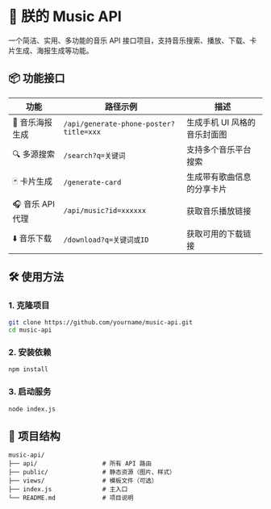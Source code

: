 # 👑 朕的 Music API

一个简洁、实用、多功能的音乐 API 接口项目，支持音乐搜索、播放、下载、卡片生成、海报生成等功能。

## 📦 功能接口

| 功能            | 路径示例                               | 描述                         |
| --------------- | -------------------------------------- | ---------------------------- |
| 🎵 音乐海报生成  | `/api/generate-phone-poster?title=xxx` | 生成手机 UI 风格的音乐封面图 |
| 🔍 多源搜索      | `/search?q=关键词`                     | 支持多个音乐平台搜索         |
| 🃏 卡片生成      | `/generate-card`                       | 生成带有歌曲信息的分享卡片   |
| 🎧 音乐 API 代理 | `/api/music?id=xxxxxx`                 | 获取音乐播放链接             |
| ⬇️ 音乐下载      | `/download?q=关键词或ID`               | 获取可用的下载链接           |

## 🛠️ 使用方法

### 1. 克隆项目

```bash
git clone https://github.com/yourname/music-api.git
cd music-api
```

### 2. 安装依赖

```bash
npm install
```

### 3. 启动服务

```bash
node index.js
```

## 📁 项目结构

```
music-api/
├── api/                  # 所有 API 路由
├── public/               # 静态资源（图片、样式）
├── views/                # 模板文件（可选）
├── index.js              # 主入口
└── README.md             # 项目说明
```
